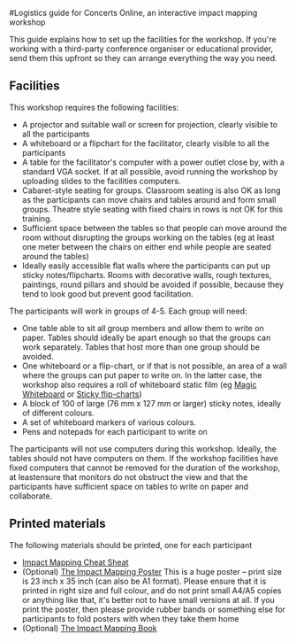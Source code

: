 #Logistics guide for Concerts Online, an interactive impact mapping workshop

This guide explains how to set up the facilities for the workshop. If you're working with a third-party conference organiser or educational provider, send them this upfront so 
they can arrange everything the way you need.

## Facilities


This workshop requires the following facilities:

* A projector and suitable wall or screen for projection, clearly visible to all the participants
* A whiteboard or a flipchart for the facilitator, clearly visible to all the participants
* A table for the facilitator's computer with a power outlet close by, with a standard VGA socket. If at all possible, avoid running the workshop by uploading slides to the facilities computers. 
* Cabaret-style seating for groups. Classroom seating is also OK as long as the participants can move chairs and tables around and form small groups. Theatre style seating with fixed chairs in rows is not OK for this training.
* Sufficient space between the tables so that people can move around the room without disrupting the groups working on the tables (eg at least one meter between the chairs on either end while people are seated around the tables)
* Ideally easily accessible flat walls where the participants can put up sticky notes/flipcharts. Rooms with decorative walls, rough textures, paintings, round pillars and should be avoided if possible, because they tend to look good but prevent good facilitation.

The participants will work in groups of 4-5. Each group will need: 

* One table able to sit all group members and allow them to write on paper. Tables should ideally be apart enough so that the groups can work separately. Tables that host more than one group should be avoided. 
* One whiteboard or a flip-chart, or if that is not possible, an area of a wall where the groups can put paper to write on. In the latter case, the workshop also requires a roll of whiteboard static film (eg [Magic Whiteboard](http://www.amazon.co.uk/Magic-Whiteboard-G450/dp/B001P5UAV8) or [Sticky flip-charts](https://www.amazon.co.uk/Post-Command-58-4x50-8-Self-Stick/dp/B0000E2RGR))
* A block of 100 of large (76 mm x 127 mm or larger) sticky notes, ideally of different colours.
* A set of whiteboard markers of various colours.
* Pens and notepads for each participant to write on

The participants will not use computers during this workshop. Ideally, the tables should not have computers on them. If the workshop facilities have fixed computers that cannot be removed for the duration of the workshop, at leastensure that monitors do not obstruct the view and that the participants have sufficient space on tables to write on paper and collaborate.

## Printed materials

The following materials should be printed, one for each participant

* [Impact Mapping Cheat Sheat](handouts/cheatsheet.doc)
* (Optional) [The Impact Mapping Poster](handouts/poster-35x23inch.pdf) This is a huge poster – print size is 23 inch x 35 inch (can also be A1 format). Please ensure that it is printed in right size and full colour, and do not print small A4/A5 copies or anything like that, it's better not to have small versions at all.  If you print the poster, then please provide rubber bands or something else for participants to fold posters with when they take them home 
* (Optional) [The Impact Mapping Book](https://www.impactmapping.org/book.html) 
